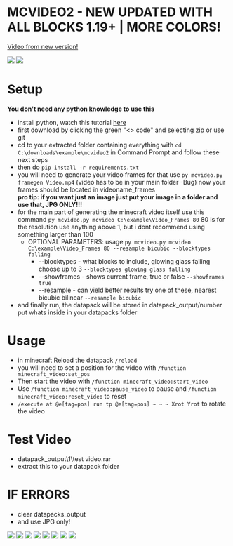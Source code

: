 # MCVIDEO2 - NEW UPDATED WITH ALL BLOCKS 1.19+ | MORE COLORS!
[Video from new version!](https://www.youtube.com/watch?v=LCBZaRM32Zw)

![](https://i.imgur.com/AZUGe8f.png) ![](https://i.imgur.com/cvDg9EY.png)


# Setup
**You don't need any python knowledge to use this**
- install python, watch this tutorial [here](https://www.youtube.com/watch?v=Kn1HF3oD19c)
- first download by clicking the green "<> code" and selecting zip or use git
- cd to your extracted folder containing everything with `cd C:\downloads\example\mcvideo2` in Command Prompt and follow these next steps
- then do `pip install -r requirements.txt`
- you will need to generate your video frames for that use `py mcvideo.py framegen Video.mp4` (video has to be in your main folder -Bug) now your frames should be located in videoname_frames \
**pro tip: if you want just an image just put your image in a folder and use that, JPG ONLY!!!**
- for the main part of generating the minecraft video itself use this command `py mcvideo.py mcvideo C:\example\Video_Frames 80`
80 is for the resolution use anything above 1, but i dont recommend using something larger than 100
  - OPTIONAL PARAMETERS: usage `py mcvideo.py mcvideo C:\example\Video_Frames 80 --resample bicubic --blocktypes falling`
    - --blocktypes - what blocks to include, glowing glass falling choose up to 3 `--blocktypes glowing glass falling`
    - --showframes - shows current frame, true or false `--showframes true`
    - --resample - can yield better results try one of these, nearest bicubic bilinear `--resample bicubic`
- and finally run, the datapack will be stored in datapack_output/number put whats inside in your datapacks folder
    
 # Usage
 
- in minecraft Reload the datapack ```/reload```
- you will need to set a position for the video with ```/function minecraft_video:set_pos```
- Then start the video with ```/function minecraft_video:start_video```
- Use ```/function minecraft_video:pause_video``` to pause and ```/function minecraft_video:reset_video``` to reset
- ```/execute at @e[tag=pos] run tp @e[tag=pos] ~ ~ ~ Xrot Yrot``` to rotate the video

# Test Video

- datapack_output\1\test video.rar
- extract this to your datapack folder

# IF ERRORS

- clear datapacks_output
- and use JPG only!


![](https://i.imgur.com/kpiN2vE.png) ![](https://i.imgur.com/kpiN2vE.png) ![](https://i.imgur.com/kpiN2vE.png) ![](https://i.imgur.com/kpiN2vE.png) ![](https://i.imgur.com/kpiN2vE.png) ![](https://i.imgur.com/kpiN2vE.png) ![](https://i.imgur.com/kpiN2vE.png) ![](https://i.imgur.com/kpiN2vE.png)
